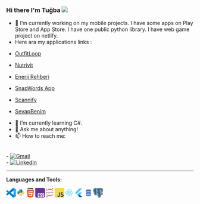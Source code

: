 ### Hi there  I'm Tuğba  <img src="https://media.giphy.com/media/hvRJCLFzcasrR4ia7z/giphy.gif" width="30px">




- 🔭 I’m currently working on my mobile projects. I have some apps on Play Store and App Store. I have one public python library. I have web game project on netlify.
- Here ara my applications links :
- <a href="https://play.google.com/store/apps/details?id=com.outfitloop&pcampaignid=web_share" target="_blank"><p> OutfitLoop </p></a>
- <a href="https://play.google.com/store/apps/details?id=com.tgbaozkn.nutrivit&pcampaignid=web_share" target="_blank"><p> Nutrivit </p></a>
- <a href="https://play.google.com/store/apps/details?id=com.yonetmelik_ozet&pcampaignid=web_share" target="_blank"><p> Enerji Rehberi </p></a>
- <a href="https://play.google.com/store/apps/details?id=com.snapwordsapp&pcampaignid=web_share" target="_blank"><p> SnapWords App </p></a>
- <a href="https://play.google.com/store/apps/details?id=com.scannify_app&pcampaignid=web_share" target="_blank"><p> Scannify </p></a>
- <a href="https://play.google.com/store/apps/details?id=com.sevapbenim&pcampaignid=web_share" target="_blank"><p> SevapBenim </p></a>
- 🌱 I’m currently learning C#.
- 💬 Ask me about anything!
- 📫 How to reach me: 

<br/>
    -  <a href="tgbaozkn1995@gmail.com" target="_blank"><img alt="Gmail" src="https://img.shields.io/badge/Gmail-D14836?style=for-the-badge&logo=gmail&logoColor=white" /></a><br/>
    - <a href="https://www.linkedin.com/in/tugba-ozkan-270076112/" target="_blank"><img alt="LinkedIn" src="https://img.shields.io/badge/linkedin-%230077B5.svg?&style=for-the-badge&logo=linkedin&logoColor=white" /></a> <br/> <hr/>


    
**Languages and Tools:**  

<img align="left" alt="Visual Studio Code" width="26px" src="https://raw.githubusercontent.com/github/explore/80688e429a7d4ef2fca1e82350fe8e3517d3494d/topics/visual-studio-code/visual-studio-code.png" />

<img align="left" alt="Python" width="26px" src="https://raw.githubusercontent.com/github/explore/80688e429a7d4ef2fca1e82350fe8e3517d3494d/topics/python/python.png" />
<img align="left" alt="HTML5" width="26px" src="https://raw.githubusercontent.com/github/explore/80688e429a7d4ef2fca1e82350fe8e3517d3494d/topics/html/html.png" />

<img align="left" alt="CSS3" width="26px" src="https://raw.githubusercontent.com/github/explore/80688e429a7d4ef2fca1e82350fe8e3517d3494d/topics/css/css.png" />
<img align="left" alt="HTML5" width="26px" src="https://raw.githubusercontent.com/github/explore/80688e429a7d4ef2fca1e82350fe8e3517d3494d/topics/jupyter-notebook/jupyter-notebook.png" />
<img align="left" alt="JavaScript" width="26px" src="https://raw.githubusercontent.com/github/explore/80688e429a7d4ef2fca1e82350fe8e3517d3494d/topics/javascript/javascript.png" />
<img align="left" alt="React" width="26px" src="https://raw.githubusercontent.com/github/explore/80688e429a7d4ef2fca1e82350fe8e3517d3494d/topics/react/react.png" />
<img align="left" alt="React" width="26px" src="https://raw.githubusercontent.com/github/explore/80688e429a7d4ef2fca1e82350fe8e3517d3494d/topics/flutter/flutter.png" />




<img align="left" alt="SQL" width="26px" src="https://raw.githubusercontent.com/github/explore/80688e429a7d4ef2fca1e82350fe8e3517d3494d/topics/sql/sql.png" />
<img align="left" alt="MySQL" width="26px" src="https://raw.githubusercontent.com/github/explore/80688e429a7d4ef2fca1e82350fe8e3517d3494d/topics/postgresql/postgresql.png" />








